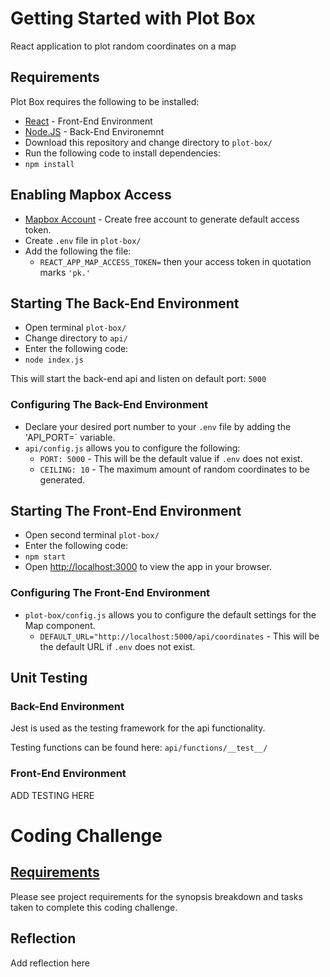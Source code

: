 # Getting Started with Plot Box

React application to plot random coordinates on a map

## Requirements
Plot Box requires the following to be installed:
- [React](https://reactjs.org/) - Front-End Environment
- [Node.JS](https://nodejs.org/en/) - Back-End Environemnt
- Download this repository and change directory to `plot-box/`
- Run the following code to install dependencies:
- `npm install`

## Enabling Mapbox Access
- [Mapbox Account](https://account.mapbox.com/) - Create free account to generate default access token.
- Create `.env` file in `plot-box/`
- Add the following the file:
  - `REACT_APP_MAP_ACCESS_TOKEN=` then your access token in quotation marks `'pk.'`


## Starting The Back-End Environment

- Open terminal `plot-box/`
- Change directory to `api/`
- Enter the following code:
- `node index.js`

This will start the back-end api and listen on default port: `5000`

### Configuring The Back-End Environment
- Declare your desired port number to your `.env` file by adding the 'API_PORT=` variable. 
- `api/config.js` allows you to configure the following:
  - `PORT: 5000` - This will be the default value if `.env` does not exist.
  - `CEILING: 10` - The maximum amount of random coordinates to be generated.  


## Starting The Front-End Environment

- Open second terminal `plot-box/`
- Enter the following code:
- `npm start`
- Open [http://localhost:3000](http://localhost:3000) to view the app in your browser.

### Configuring The Front-End Environment

- `plot-box/config.js` allows you to configure the default settings for the Map component.
  - `DEFAULT_URL="http://localhost:5000/api/coordinates` - This will be the default URL if `.env` does not exist.

## Unit Testing

### Back-End Environment
Jest is used as the testing framework for the api functionality.

Testing functions can be found here: `api/functions/__test__/`

### Front-End Environment

ADD TESTING HERE


# Coding Challenge

## [Requirements](planning/requirements.md)
Please see project requirements for the synopsis breakdown and tasks taken to complete this coding challenge.

## Reflection

Add reflection here

